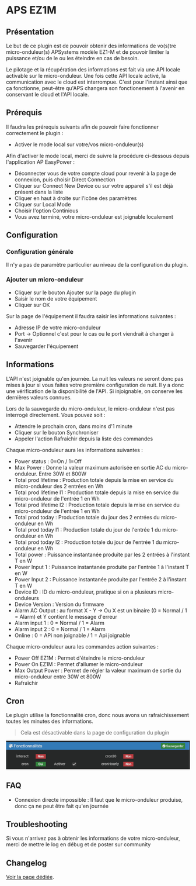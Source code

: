 # APS EZ1M

## Présentation

Le but de ce plugin est de pouvoir obtenir des informations de vo(s)tre micro-onduleur(s) APSystems modèle EZ1-M et de pouvoir limiter la puissance et/ou de le ou les éteindre en cas de besoin.

Le pilotage et la récupération des informations est fait via une API locale activable sur le micro-onduleur. Une fois cette API locale activé, la communication avec le cloud est interrompue. C'est pour l'instant ainsi que ça fonctionne, peut-être qu'APS changera son fonctionement à l'avenir en conservant le cloud et l'API locale.


## Prérequis 

Il faudra les prérequis suivants afin de pouvoir faire fonctionner correctement le plugin : 
* Activer le mode local sur votre/vos micro-onduleur(s)

Afin d'activer le mode local, merci de suivre la procédure ci-dessous depuis l'application AP EasyPower :
 * Déconnecter vous de votre compte cloud pour revenir à la page de connexion, puis choisir Direct Connection
 * Cliquer sur Connect New Device ou sur votre appareil s'il est déjà présent dans la liste
 * Cliquer en haut à droite sur l'icône des paramètres
 * Cliquer sur Local Mode
 * Choisir l'option Continious
 * Vous avez terminé, votre micro-onduleur est joignable localement


## Configuration

### Configuration générale

Il n'y a pas de paramètre particulier au niveau de la configuration du plugin.

### Ajouter un micro-onduleur

* Cliquer sur le bouton Ajouter sur la page du plugin
* Saisir le nom de votre équipement
* Cliquer sur OK

Sur la page de l'équipement il faudra saisir les informations suivantes :

* Adresse IP de votre micro-onduleur
* Port -> Optionnel c'est pour le cas ou le port viendrait à changer à l'avenir
* Sauvegarder l'équipement

## Informations

L'API n'est joignable qu'en journée. La nuit les valeurs ne seront donc pas mises à jour si vous faites votre première configuration de nuit. Il y a donc une vérification de la disponibilité de l'API. Si injoignable, on conserve les dernières valeurs connues.

Lors de la sauvegarde du micro-onduleur, le micro-onduleur n'est pas interrogé directement. Vous pouvez soit :
* Attendre le prochain cron, dans moins d'1 minute
* Cliquer sur le bouton Synchroniser
* Appeler l'action Rafraîchir depuis la liste des commandes


Chaque micro-onduleur aura les informations suivantes : 
* Power status : 0=On / 1=Off
* Max Power : Donne la valeur maximum autorisée en sortie AC du micro-onduleur. Entre 30W et 800W
* Total prod lifetime : Production totale depuis la mise en service du micro-onduleur des 2 entrées en Wh
* Total prod lifetime I1 : Production totale depuis la mise en service du micro-onduleur de l'entrée 1 en Wh
* Total prod lifetime I2 : Production totale depuis la mise en service du micro-onduleur de l'entrée 1 en Wh
* Total prod today : Production totale du jour des 2 entrées du micro-onduleur en Wh
* Total prod today I1 : Production totale du jour de l'entrée 1 du micro-onduleur en Wh
* Total prod today I2 : Production totale du jour de l'entrée 1 du micro-onduleur en Wh
* Total power : Puissance instantanée produite par les 2 entrées à l'instant T en W
* Power Input 1 : Puissance instantanée produite par l'entrée 1 à l'instant T en W
* Power Input 2 : Puissance instantanée produite par l'entrée 2 à l'instant T en W
* Device ID : ID du micro-onduleur, pratique si on a plusieurs micro-onduleurs
* Device Version : Version du firmware
* Alarm AC Output : au format X - Y -> Ou X est un binaire (0 = Normal / 1 = Alarm) et Y contient le message d'erreur
* Alarm input 1 : 0 = Normal / 1 = Alarm
* Alarm input 2 : 0 = Normal / 1 = Alarm
* Online : 0 = APi non joignable / 1 = Api joignable

Chaque micro-onduleur aura les commandes action suivantes : 
* Power Off EZ1M : Permet d'éteindre le micro-onduleur
* Power On EZ1M : Permet d'allumer le micro-onduleur
* Max Output Power : Permet de régler la valeur maximum de sortie du micro-onduleur entre 30W et 800W
* Rafraîchir

## Cron

Le plugin utilise la fonctionnalité cron, donc nous avons un rafraichissement toutes les minutes des informations.
> Cela est désactivable dans la page de configuration du plugin
<p align="center">
  <img src="https://github.com/TaGGoU91/jeedom_docs/blob/master/images/aps-ez1m/cron_plugin.png?raw=true" alt="Liste des Crons"/>
</p>


## FAQ

* Connexion directe impossible : Il faut que le micro-onduleur produise, donc ça ne peut être fait qu'en journée

## Troubleshooting

Si vous n'arrivez pas à obtenir les informations de votre micro-onduleur, merci de mettre le log en débug et de poster sur community

## Changelog

[Voir la page dédiée](../changelog.md).
